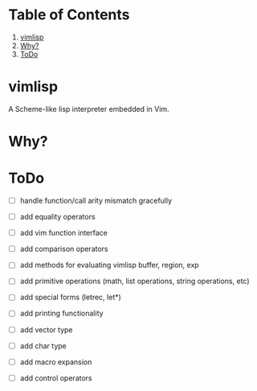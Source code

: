 
# Table of Contents

1.  [vimlisp](#org4c05093)
2.  [Why?](#org5e5f6d1)
3.  [ToDo](#org2729a6d)



<a id="org4c05093"></a>

# vimlisp

A Scheme-like lisp interpreter embedded in Vim.


<a id="org5e5f6d1"></a>

# Why?


<a id="org2729a6d"></a>

# ToDo

-   [ ] handle function/call arity mismatch gracefully
-   [ ] add equality operators
-   [ ] add vim function interface
-   [ ] add comparison operators
-   [ ] add methods for evaluating vimlisp buffer, region, exp
-   [ ] add primitive operations (math, list operations, string operations, etc)
-   [ ] add special forms (letrec, let\*)
-   [ ] add printing functionality
-   [ ] add vector type
-   [ ] add char type
-   [ ] add macro expansion
-   [ ] add control operators

